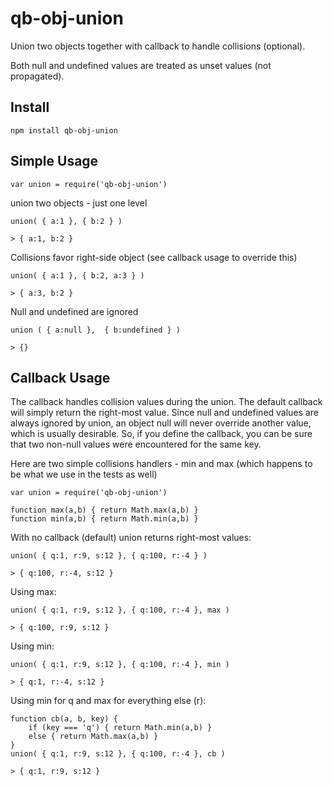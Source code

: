 # qb-obj-union

Union two objects together with callback to handle collisions (optional).

Both null and undefined values are treated as unset values (not propagated).

## Install

    npm install qb-obj-union
    
## Simple Usage

    var union = require('qb-obj-union')

union two objects - just one level

    union( { a:1 }, { b:2 } )
    
    > { a:1, b:2 }

    
Collisions favor right-side object (see callback usage to override this) 

    union( { a:1 }, { b:2, a:3 } )
    
    > { a:3, b:2 }
    
Null and undefined are ignored

    union ( { a:null },  { b:undefined } )    
       
    > {}
       
## Callback Usage

The callback handles collision values during the union.  The default callback
will simply return the right-most value.  Since null and undefined values are 
always ignored by union, an object null will never override another value, which is usually
desirable.  So, if you define the callback, you can be sure that two non-null
values were encountered for the same key.

Here are two simple collisions handlers - min and max (which happens to be what we use in the tests as well)

    var union = require('qb-obj-union')

    function max(a,b) { return Math.max(a,b) }
    function min(a,b) { return Math.min(a,b) }

With no callback (default) union returns right-most values:

    union( { q:1, r:9, s:12 }, { q:100, r:-4 } )

    > { q:100, r:-4, s:12 }
    
Using max:

    union( { q:1, r:9, s:12 }, { q:100, r:-4 }, max )

    > { q:100, r:9, s:12 }
    
Using min:

    union( { q:1, r:9, s:12 }, { q:100, r:-4 }, min )

    > { q:1, r:-4, s:12 }
    

Using min for q and max for everything else (r):


    function cb(a, b, key) {
        if (key === 'q') { return Math.min(a,b) }
        else { return Math.max(a,b) }
    }
    union( { q:1, r:9, s:12 }, { q:100, r:-4 }, cb )

    > { q:1, r:9, s:12 }
